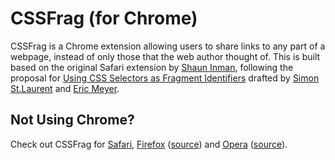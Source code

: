﻿CSSFrag (for Chrome)
====================

CSSFrag is a Chrome extension allowing users to share links to any part of a webpage, instead of only those that the web author thought of. This is built based on the original Safari extension by [Shaun Inman](http://shauninman.com/archive/2011/07/25/cssfrag), following the proposal for [Using CSS Selectors as Fragment Identifiers](http://simonstl.com/articles/cssFragID.html) drafted by [Simon St.Laurent](http://simonstl.com/) and [Eric Meyer](http://meyerweb.com/).

Not Using Chrome?
-----------------

Check out CSSFrag for [Safari](https://github.com/karanlyons/CSSFrag), [Firefox](https://addons.mozilla.org/en-US/firefox/addon/cssfrag/) ([source](https://github.com/Laurian/CSSFrag)) and [Opera](https://addons.opera.com/addons/extensions/details/cssfrag/) ([source](https://bitbucket.org/hzr/cssfrag)).
